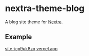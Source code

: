 # nextra-theme-blog

A blog site theme for [Nextra](https://github.com/hutaod/cushily).

## Example

[site-icp9uk8zq.vercel.app](https://site-icp9uk8zq.vercel.app)
